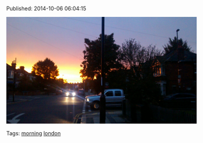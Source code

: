 
# 

Published: 2014-10-06 06:04:15

![](99299471437-0.jpg)

Tags: [morning](tag-morning.md) [london](tag-london.md)
